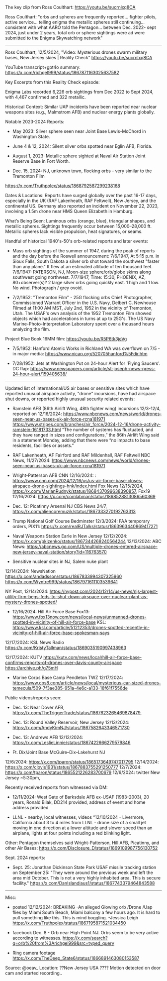 The key clip from Ross Coulthart:
https://youtu.be/sucrnlxq8CA

Ross Coulthart: "orbs and spheres are frequently reported... fighter pilots, active service... telling enigma the metallic spheres still continuing... consistent with what AARO told the Pentagon... between Dec. 2022- sept 2024, just under 2 years, total orb or sphere sightings were ad were submitted to the Enigma Skywatching network"

----------------

Ross Coulthart, 12/5/2024, "Video: Mysterious drones swarm military bases, New Jersey skies | Reality Check"
https://youtu.be/sucrnlxq8CA

YouTube transcript+gpt4o summary:
https://x.com/richgel999/status/1867871163025637582

Key Excerpts from this Reality Check episode:

Enigma Labs recorded 6,226 orb sightings from Dec 2022 to Sept 2024, with 4,467 confirmed and 322 metallic. 

Historical Context: Similar UAP incidents have been reported near nuclear
weapons sites (e.g., Malmstrom AFB) and nuclear energy plants globally.

Notable 2023-2024 Reports: 
- May 2023: Silver sphere seen near Joint Base Lewis-McChord in Washington State.
- June 4 & 12, 2024: Silent silver orbs spotted near Eglin AFB, Florida.
- August 1, 2023: Metallic sphere sighted at Naval Air Station Joint Reserve Base in Fort Worth.

- Dec. 15, 2024: 
NJ, unknown town, flocking orbs - very similar to the Tremonton Film

https://x.com/Truthpolex/status/1868792587299238168

Dates & Locations: Reports have surged globally over the past 16-17 days,
especially in the UK (RAF Lakenheath, RAF Feltwell), New Jersey, and the
continental US. Germany also reported an incident on November 22, 2023,
involving a 1.5m drone near HMS Queen Elizabeth in Hamburg.

What’s Being Seen: Luminous orbs (orange, blue), triangular shapes, and metallic spheres.
Sightings frequently occur between 15,000–28,000 ft.
Metallic spheres lack visible propulsion, heat signatures, or seams.

Handful of historical 1940's-50's orb-related reports and later events:

- Mass orb sightings of the summer of 1947, during the peak of reports and the day before the Roswell announcement:
7/6/1947, At 5:15 p.m. in Sioux Falls, South Dakota a silver orb shot toward the southwest "faster than any plane." It flew at an estimated altitude of ten thousand feet. 
7/6/1947: PATERSON, NJ, Moon-size sphere/orb/globe skims along southwest going northwest.
7/7/1947, Time: 15:30, PHOENIX, AZ, 80+observer(s)? 2 large silver orbs going quickly east. 1 high and 1 low. No wind. Photograph / grey ovoid.

- 7/2/1952: "Tremonton Film" - 25G flocking orbs
Chief Photographer, Commissioned Warrant Officer in the U.S. Navy, Delbert C. Newhouse
Filmed at 11:00 AM MST, July 2nd, 1952 in the vicinity of Tremonton, Utah.
The USAF's own analysis of the 1952 Tremonton Film showed objects which had accelerations in turns at up to 25G's.
The US Navy Marine-Photo-Interpretation Laboratory spent over a thousand hours analyzing the film.

Project Blue Book 16MM film:
https://youtu.be/R5P6tk3jeVg

- 7/5/1952: Hanford Atomic Works in Richland WA was overflown on 7/5 - in major media:
https://www.nicap.org/520705hanford%5Fdir.htm

- 7/28/1952: Jets at Washington Put on 24-hour Alert for 'Flying Saucers'. DC flap:
https://www.newspapers.com/article/st-joseph-news-press-24-hour-alert/159405638/

----------------

Updated list of international/US air bases or sensitive sites which have reported
unusual airspace activity, "drone" incursions, have had airspace shut downs, or
reported highly unusual security related events:

- Ramstein AFB (86th Airlift Wing, 48th fighter wing)
incursions 12/3-12/4, reported on 12/16/2024:
https://www.nbcnews.com/news/world/drones-seen-near-us-bases-uk-air-force-rcna181971
https://www.stripes.com/branches/air_force/2024-12-16/drone-activity-ramstein-16181733.html
“The number of systems has fluctuated, and they have ranged in sizes and
configurations,” the 86th Airlift Wing said in a statement Monday, adding that
there were “no impacts to base residents, facilities or assets.”

- RAF Lakenheath, AF Fairford and RAF Mildenhall, RAF Feltwell 
NBC News, 11/27/2024: 
https://www.nbcnews.com/news/world/drones-seen-near-us-bases-uk-air-force-rcna181971

- Wright-Patterson AFB 
CNN 12/16/2024: : https://www.cnn.com/2024/12/16/us/us-air-force-base-closes-airspace-drone-sightings-hnk/index.html
Fox News 12/15/2024,  https://x.com/MarianRudnyk/status/1868437099638390857, Fox19 12/16/2024: https://x.com/comlabman/status/1868528813086560369

- Dec. 12: Picatinny Arsenal NJ
CBS News 24/7, https://x.com/aliencoremuzik/status/1867333270192763313

- Trump National Golf Course Bedminster
12/3/2024: FAA temporary orders, PIX11: https://x.com/realRJTalks/status/1863963440869417271

- Naval Weapons Station Earle in New Jersey
12/12/2024: https://x.com/pkizenko/status/1867344268240564244
12/13/2024: ABC News: https://abcnews.go.com/US/multiple-drones-entered-airspace-new-jersey-naval-station/story?id=116763570

- Sensitive nuclear sites in NJ, Salem nuke plant

12/14/2024: NewsNation
https://x.com/andadsson/status/1867833994307325960
https://x.com/Wyntre999/status/1867971611103539641

NY Post, 12/14/2024: https://nypost.com/2024/12/14/us-news/njs-largest-utility-firm-begs-feds-to-shut-down-airspace-over-nuclear-plant-as-mystery-drones-spotted/

- 12/16/2024: Hill Air Force Base 
Fox13: https://www.fox13now.com/news/local-news/unmanned-drones-spotted-in-vicinity-of-hill-air-force-base
KSL: https://www.ksl.com/article/51212353/drones-spotted-recently-in-vicinity-of-hill-air-force-base-spokesman-says

12/17/2024: KSL News Radio
https://x.com/KristyTallman/status/1869035190997438963

12/17/2024: KUTV
https://kutv.com/news/local/hill-air-force-base-confirms-reports-of-drones-over-davis-county-airspace
https://archive.ph/g75mH

- Marine Corps Base Camp Pendleton
TWZ 12/17/2024: 
https://www.cbs8.com/article/news/local/mysterious-car-sized-drones-temecula/509-7f3ae385-951a-4e6c-a133-18f61f7556de


Public videos/reports seen:
- Dec. 13: Near Dover AFB, 
https://x.com/TheTriggerTrade/status/1867623265469878479, 

- Dec. 13: Round Valley Reservoir, New Jersey
12/13/2024: https://x.com/AndyKimNJ/status/1867582643346571730

- Dec. 13: Andrews AFB 
12/12/2024: https://x.com/LeslieLinnie/status/1867422666279579846

- Ft. Dix/Joint Base McGuire–Dix–Lakehurst NJ

12/6/2024: https://x.com/tparon/status/1865173649747017795
12/14/2024: https://x.com/clovis1931/status/1867883755291250777
12/7/2024: https://x.com/tparon/status/1865521226283700679
12/6/2024: twitter New Jersey ~5:30pm, 

Recently received reports from witnessed via DM:
- 12/11/2024: West Gate of Barksdale AFB
ex-USAF (1983-2003), 20 years, Ronald Bilak, DD214 provided, address of event and home address provided

- LLNL - nearby, local witnesses, videos
“12/10/2024 - Livermore, California about 3 to 4 miles from LLNL -
drone size of a small jet moving in one direction at a lower altitude and slower
speed than an airplane, lights at four points including a red blinking light.

Other:
Pentagon themselves said Wright-Patterson, Hill AFB, Picatinny, and other Air Bases:
https://x.com/Disclosure_D/status/1869109987756130752

Sept. 2024 reports:
- Sept. 25: Jonathan Dickinson State Park USAF missile tracking station on September 25:
"They were around the previous week and left the area mid October. This is not a very highly inhabited area.  This is secure facility."
https://x.com/DanIslandiaus1/status/1867743379464843588


---------

Misc:

- posted 12/12/2024: BREAKING -An alleged  Glowing orb /Drone /Uap flies by Miami South Beach, Miami balcony a few hours ago.
It is hard to pull something like this. This is mind boggling.
-Jessica Leigh
https://x.com/Truthpolex/status/1867195871521034450

- facebook
Dec. 8 - Orb near High Point NJ. Orbs seem to be very active according to witnesses.
https://x.com/search?q=orb%20from%3Arichgel999&src=typed_query

- Ring camera footage
https://x.com/TheDeep_State6/status/1866891463080153587

Source: 
@oeav_
Location: ??New Jersey USA ????
Motion detected on door cam and started recording..

